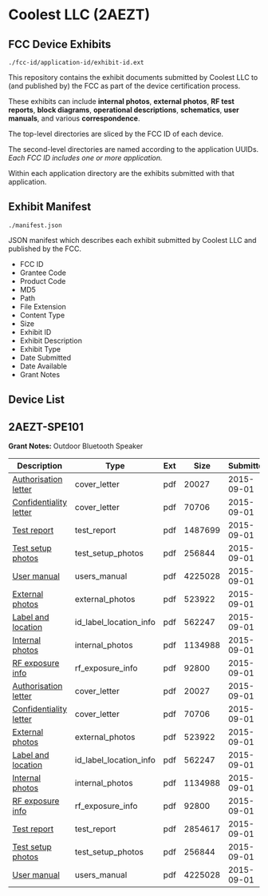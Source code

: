 # Coolest LLC (2AEZT)
## FCC Device Exhibits

```
./fcc-id/application-id/exhibit-id.ext
```

This repository contains the exhibit documents submitted by Coolest LLC to (and published by) the FCC as part of the device certification process.

These exhibits can include **internal photos**, **external photos**, **RF test reports**, **block diagrams**, **operational descriptions**, **schematics**, **user manuals**, and various **correspondence**.

The top-level directories are sliced by the FCC ID of each device.

The second-level directories are named according to the application UUIDs. *Each FCC ID includes one or more application.*

Within each application directory are the exhibits submitted with that application. 

## Exhibit Manifest

```
./manifest.json
```

JSON manifest which describes each exhibit submitted by Coolest LLC and published by the FCC.

- FCC ID
- Grantee Code
- Product Code
- MD5
- Path
- File Extension
- Content Type
- Size
- Exhibit ID
- Exhibit Description
- Exhibit Type
- Date Submitted
- Date Available
- Grant Notes

## Device List
## 2AEZT-SPE101
**Grant Notes:** Outdoor Bluetooth Speaker

| Description | Type | Ext | Size | Submitted | Available |
| ----------- | ---- | --- | ---- | --------- | --------- |
| [Authorisation letter](2AEZT-SPE101/3bde5dac6979b7e43ca7a1a25a393e4d/2734374.pdf) | cover_letter | pdf | 20027 | 2015-09-01 | 2015-09-01 |
| [Confidentiality letter](2AEZT-SPE101/3bde5dac6979b7e43ca7a1a25a393e4d/2734375.pdf) | cover_letter | pdf | 70706 | 2015-09-01 | 2015-09-01 |
| [Test report](2AEZT-SPE101/3bde5dac6979b7e43ca7a1a25a393e4d/2734481.pdf) | test_report | pdf | 1487699 | 2015-09-01 | 2015-09-01 |
| [Test setup photos](2AEZT-SPE101/3bde5dac6979b7e43ca7a1a25a393e4d/2734364.pdf) | test_setup_photos | pdf | 256844 | 2015-09-01 | 2016-02-03 |
| [User manual](2AEZT-SPE101/3bde5dac6979b7e43ca7a1a25a393e4d/2734365.pdf) | users_manual | pdf | 4225028 | 2015-09-01 | 2016-02-03 |
| [External photos](2AEZT-SPE101/3bde5dac6979b7e43ca7a1a25a393e4d/2734359.pdf) | external_photos | pdf | 523922 | 2015-09-01 | 2016-02-03 |
| [Label and location](2AEZT-SPE101/3bde5dac6979b7e43ca7a1a25a393e4d/2734358.pdf) | id_label_location_info | pdf | 562247 | 2015-09-01 | 2015-09-01 |
| [Internal photos](2AEZT-SPE101/3bde5dac6979b7e43ca7a1a25a393e4d/2734366.pdf) | internal_photos | pdf | 1134988 | 2015-09-01 | 2016-02-03 |
| [RF exposure info](2AEZT-SPE101/3bde5dac6979b7e43ca7a1a25a393e4d/2734369.pdf) | rf_exposure_info | pdf | 92800 | 2015-09-01 | 2015-09-01 |
| [Authorisation letter](2AEZT-SPE101/96e3437b106fad81595a0aa20f206fbe/2734374.pdf) | cover_letter | pdf | 20027 | 2015-09-01 | 2015-09-01 |
| [Confidentiality letter](2AEZT-SPE101/96e3437b106fad81595a0aa20f206fbe/2734375.pdf) | cover_letter | pdf | 70706 | 2015-09-01 | 2015-09-01 |
| [External photos](2AEZT-SPE101/96e3437b106fad81595a0aa20f206fbe/2734359.pdf) | external_photos | pdf | 523922 | 2015-09-01 | 2016-02-03 |
| [Label and location](2AEZT-SPE101/96e3437b106fad81595a0aa20f206fbe/2734358.pdf) | id_label_location_info | pdf | 562247 | 2015-09-01 | 2015-09-01 |
| [Internal photos](2AEZT-SPE101/96e3437b106fad81595a0aa20f206fbe/2734366.pdf) | internal_photos | pdf | 1134988 | 2015-09-01 | 2016-02-03 |
| [RF exposure info](2AEZT-SPE101/96e3437b106fad81595a0aa20f206fbe/2734369.pdf) | rf_exposure_info | pdf | 92800 | 2015-09-01 | 2015-09-01 |
| [Test report](2AEZT-SPE101/96e3437b106fad81595a0aa20f206fbe/2734363.pdf) | test_report | pdf | 2854617 | 2015-09-01 | 2015-09-01 |
| [Test setup photos](2AEZT-SPE101/96e3437b106fad81595a0aa20f206fbe/2734364.pdf) | test_setup_photos | pdf | 256844 | 2015-09-01 | 2016-02-03 |
| [User manual](2AEZT-SPE101/96e3437b106fad81595a0aa20f206fbe/2734365.pdf) | users_manual | pdf | 4225028 | 2015-09-01 | 2016-02-03 |
